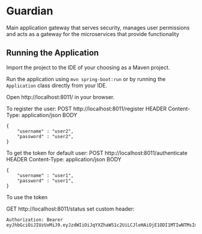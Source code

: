 
# Guardian
Main application gateway that serves security, manages user permissions and acts as a gateway for the microservices that provide functionality 

## Running the Application

Import the project to the IDE of your choosing as a Maven project.

Run the application using `mvn spring-boot:run` or by running the `Application` class directly from your IDE.

Open http://localhost:8011/ in your browser.

To register the user: POST http://localhost:8011/register
HEADER
Content-Type: application/json
BODY
````
{ 
    "username" : "user2",
    "password" : "user2",
}
````


To get the token for default user: POST http://localhost:8011/authenticate
HEADER
Content-Type: application/json
BODY
````
{ 
    "username" : "user1",
    "password" : "user1",
}
````

To use the token

GET 
http://localhost:8011/status
set custom header: 
````
Authorization: Bearer eyJhbGciOiJIUzUxMiJ9.eyJzdWIiOiJqYXZhaW51c2UiLCJleHAiOjE1ODI1MTIwNTMsImlhdCI6MTU4MjQ5NDA1M30.31h2VvzXxHyXqIqbkuu7DbvBwraEPnWCKIhQJsVD0gQNP0XTq3uYDOZmBMiioT_0FYbP0IOD3D5A9OmXFt_bIA 
````


